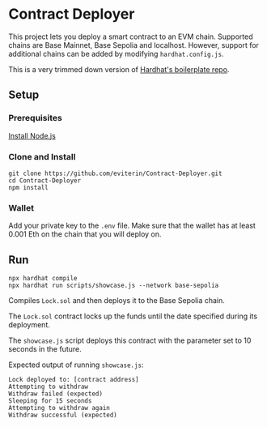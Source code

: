 # Contract Deployer

This project lets you deploy a smart contract to an EVM chain. 
Supported chains are Base Mainnet, Base Sepolia and localhost. However, support for  additional chains can be added by modifying `hardhat.config.js`.

This is a very trimmed down version of [Hardhat's boilerplate repo](https://github.com/NomicFoundation/hardhat-boilerplate).

## Setup
### Prerequisites
[Install Node.js](https://nodejs.org/en/download/package-manager)

### Clone and Install
```
git clone https://github.com/eviterin/Contract-Deployer.git
cd Contract-Deployer
npm install 
```

### Wallet

Add your private key to the `.env` file. 
Make sure that the wallet has at least 0.001 Eth on the chain that you will deploy on. 

## Run

```shell
npx hardhat compile
npx hardhat run scripts/showcase.js --network base-sepolia
```
Compiles `Lock.sol` and then deploys it to the Base Sepolia chain.

The `Lock.sol` contract locks up the funds until the date specified during its deployment. 

The `showcase.js` script deploys this contract with the parameter set to 10 seconds in the future. 

Expected output of running `showcase.js`:
```
Lock deployed to: [contract address]
Attempting to withdraw
Withdraw failed (expected)
Sleeping for 15 seconds
Attempting to withdraw again
Withdraw successful (expected)
```
